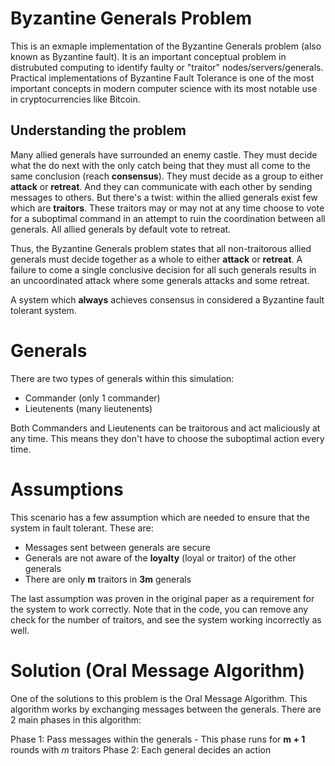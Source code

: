 # Byzantine Generals Problem

This is an exmaple implementation of the Byzantine Generals problem (also known as Byzantine fault). It is an important conceptual problem in distrubuted computing to identify faulty or "traitor" nodes/servers/generals. Practical implementations of Byzantine Fault Tolerance is one of the most important concepts in modern computer science with its most notable use in cryptocurrencies like Bitcoin.

Understanding the problem
-------------------------
Many allied generals have surrounded an enemy castle. They must decide what the do next with the only catch being that they must all come to the same conclusion (reach **consensus**). They must decide as a group to either **attack** or **retreat**. And they can communicate with each other by sending messages to others. But there's a twist: within the allied generals exist few which are __traitors__. These traitors may or may not at any time choose to vote for a suboptimal command in an attempt to ruin the coordination between all generals. All allied generals by default vote to retreat.

Thus, the Byzantine Generals problem states that all non-traitorous allied generals must decide together as a whole to either **attack** or **retreat**. A failure to come a single conclusive decision for all such generals results in an uncoordinated attack where some generals attacks and some retreat.

A system which __always__ achieves consensus in considered a Byzantine fault tolerant system. 

Generals
========
There are two types of generals within this simulation:
- Commander (only 1 commander)
- Lieutenents (many lieutenents)

Both Commanders and Lieutenents can be traitorous and act maliciously at any time. This means they don't have to choose the suboptimal action every time. 

Assumptions
===========
This scenario has a few assumption which are needed to ensure that the system in fault tolerant. These are:
- Messages sent between generals are secure
- Generals are not aware of the **loyalty** (loyal or traitor) of the other generals
- There are only __m__ traitors in __3m__ generals

The last assumption was proven in the original paper as a requirement for the system to work correctly. Note that in the code, you can remove any check for the number of traitors, and see the system working incorrectly as well.

Solution (Oral Message Algorithm)
=================================
One of the solutions to this problem is the Oral Message Algorithm. This algorithm works by exchanging messages between the generals. There are 2 main phases in this algorithm:

Phase 1: Pass messages within the generals 
    - This phase runs for __m + 1__ rounds with _m_ traitors
Phase 2: Each general decides an action